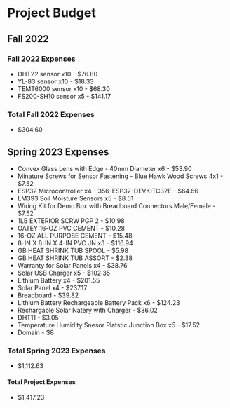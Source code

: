 # Project Budget
## Fall 2022
### Fall 2022 Expenses
* DHT22 sensor x10 - $76.80
* YL-83 sensor x10 - $18.33
* TEMT6000 sensor x10 - $68.30
* FS200-SH10 sensor x5 - $141.17

### Total Fall 2022 Expenses
* $304.60

## Spring 2023 Expenses
* Convex Glass Lens with Edge - 40mm Diameter x6 - $53.90
* Minature Screws for Sensor Fastening - Blue Hawk Wood Screws 4x1 - $7.52 
* ESP32 Microcontroller x4 - 356-ESP32-DEVKITC32E - $64.66
* LM393 Soil Moisture Sensors x5 - $8.51
* Wiring Kit for Demo Box with Breadboard Connectors Male/Female - $7.52
* 1LB EXTERIOR SCRW PGP 2 - $10.98
* OATEY 16-OZ PVC CEMENT - $10.28
* 16-OZ ALL PURPOSE CEMENT - $15.48
* 8-IN X 8-IN X 4-IN PVC JN x3 - $116.94
* GB HEAT SHRINK TUB SPOOL - $5.98
* GB HEAT SHRINK TUB ASSORT - $2.38
* Warranty for Solar Panels x4 - $38.76
* Solar USB Charger x5 - $102.35
* Lithium Battery x4 - $201.55
* Solar Panel x4 - $237.17
* Breadboard - $39.82
* Lithium Battery Rechargeable Battery Pack x6 - $124.23
* Rechargable Solar Natery with Charger - $36.02
* DHT11 - $3.05
* Temperature Humidity Snesor Platstic Junction Box x5 - $17.52
* Domain  - $8

### Total Spring 2023 Expenses
* $1,112.63

#### Total Project Expenses
* $1,417.23
